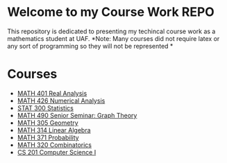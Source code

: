 # Welcome to my Course Work REPO

This repository is dedicated to presenting my techincal course work as a mathematics student at UAF.
*Note: Many courses did not require latex or any sort of programming so they will not be represented *

 


# Courses
 - [MATH 401 Real Analysis](https://github.com/StefanoFochesatto/MATH-401)
 - [MATH 426 Numerical Analysis]()
 - [STAT 300 Statistics](https://github.com/StefanoFochesatto/STAT-300)
 - [MATH 490 Senior Seminar: Graph Theory](https://github.com/StefanoFochesatto/MATH-490)
 - [MATH 305 Geometry](https://github.com/StefanoFochesatto/MATH-305)
 - [MATH 314 Linear Algebra](https://github.com/StefanoFochesatto/MATH-314)
 - [MATH 371 Probability](https://github.com/StefanoFochesatto/MATH-371)
 - [MATH 320 Combinatorics](https://github.com/StefanoFochesatto/MATH-320)
 - [CS 201 Computer Science I](https://github.com/StefanoFochesatto/CS-201)
